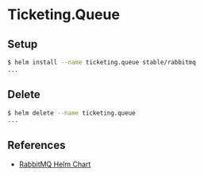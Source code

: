 # Ticketing.Queue

## Setup

```bash
$ helm install --name ticketing.queue stable/rabbitmq
...
```

## Delete

```bash
$ helm delete --name ticketing.queue
...
```

## References

* [RabbitMQ Helm Chart](https://github.com/helm/charts/tree/master/stable/rabbitmq)